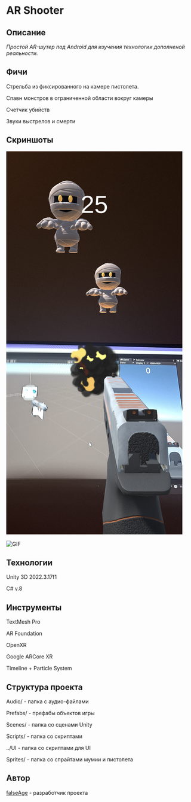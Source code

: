 # AR Shooter

## Описание

*Простой AR-шутер под Android для изучения технологии дополненой реальности.*

## Фичи

Стрельба из фиксированного на камере пистолета.

Спавн монстров в ограниченной области вокруг камеры

Счетчик убийств

Звуки выстрелов и смерти

## Скриншоты

![Screenshot](https://github.com/falseAge/AR-Shooter/blob/main/1f.png)

![GIF](https://github.com/falseAge/AR-Shooter/blob/main/f2.gif)

## Технологии

Unity 3D 2022.3.17f1

C# v.8

## Инструменты

TextMesh Pro

AR Foundation

OpenXR

Google ARCore XR

Timeline + Particle System

## Структура проекта

Audio/ - папка с аудио-файлами

Prefabs/ - префабы объектов игры

Scenes/ - папка со сценами Unity

Scripts/ - папка со скриптами

../UI - папка со скриптами для UI

Sprites/ - папка со спрайтами мумии и пистолета

## Автор
[falseAge](https://github.com/falseAge) - разработчик проекта
